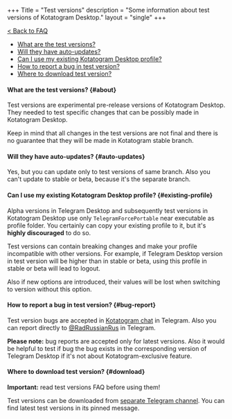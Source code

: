 +++
Title = "Test versions"
description = "Some information about test versions of Kotatogram Desktop."
layout = "single"
+++

[< Back to FAQ](/faq)

* [What are the test versions?](#about)
* [Will they have auto-updates?](#auto-updates)
* [Can I use my existing Kotatogram Desktop profile?](#existing-profile)
* [How to report a bug in test version?](#bug-report)
* [Where to download test version?](#download)

#### What are the test versions? {#about}

Test versions are experimental pre-release versions of Kotatogram Desktop. They needed to test specific changes that can be possibly made in Kotatogram Desktop.

Keep in mind that all changes in the test versions are not final and there is no guarantee that they will be made in Kotatogram stable branch.

#### Will they have auto-updates? {#auto-updates}

Yes, but you can update only to test versions of same branch. Also you can't update to stable or beta, because it's the separate branch.

#### Can I use my existing Kotatogram Desktop profile? {#existing-profile}

Alpha versions in Telegram Desktop and subsequently test versions in Kotatogram Desktop use only `TelegramForcePortable` near executable as profile folder. You certainly can copy your existing profile to it, but it's **highly discouraged** to do so.

Test versions can contain breaking changes and make your profile incompatible with other versions. For example, if Telegram Desktop version in test version will be higher than in stable or beta, using this profile in stable or beta will lead to logout.

Also if new options are introduced, their values will be lost when switching to version without this option.

#### How to report a bug in test version? {#bug-report}

Test version bugs are accepted in [Kotatogram chat](https://t.me/kotatochat) in Telegram. Also you can report directly to [@RadRussianRus](https://t.me/RadRussianRus) in Telegram.

**Please note:** bug reports are accepted only for latest versions. Also it would be helpful to test if bug the bug exists in the corresponding version of Telegram Desktop if it's not about Kotatogram-exclusive feature.

#### Where to download test version? {#download}

**Important:** read test versions FAQ before using them! 

Test versions can be downloaded from [separate Telegram channel](https://t.me/ktgtests). You can find latest test versions in its pinned message.

